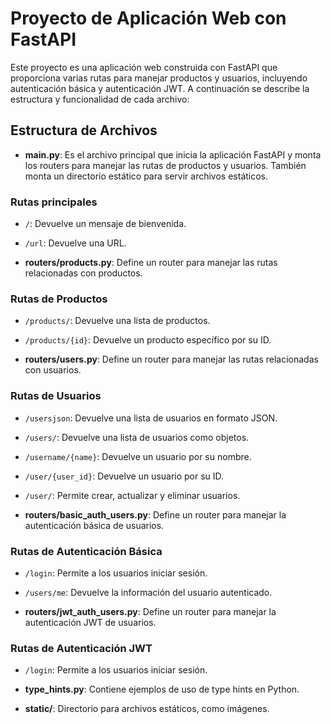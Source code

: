 # Proyecto de Aplicación Web con FastAPI

Este proyecto es una aplicación web construida con FastAPI que proporciona varias rutas para manejar productos y usuarios, incluyendo autenticación básica y autenticación JWT. A continuación se describe la estructura y funcionalidad de cada archivo:

## Estructura de Archivos

- **main.py**: Es el archivo principal que inicia la aplicación FastAPI y monta los routers para manejar las rutas de productos y usuarios. También monta un directorio estático para servir archivos estáticos.

### Rutas principales

- `/`: Devuelve un mensaje de bienvenida.
- `/url`: Devuelve una URL.

- **routers/products.py**: Define un router para manejar las rutas relacionadas con productos.

### Rutas de Productos

- `/products/`: Devuelve una lista de productos.
- `/products/{id}`: Devuelve un producto específico por su ID.

- **routers/users.py**: Define un router para manejar las rutas relacionadas con usuarios.

### Rutas de Usuarios

- `/usersjson`: Devuelve una lista de usuarios en formato JSON.
- `/users/`: Devuelve una lista de usuarios como objetos.
- `/username/{name}`: Devuelve un usuario por su nombre.
- `/user/{user_id}`: Devuelve un usuario por su ID.
- `/user/`: Permite crear, actualizar y eliminar usuarios.

- **routers/basic_auth_users.py**: Define un router para manejar la autenticación básica de usuarios.

### Rutas de Autenticación Básica

- `/login`: Permite a los usuarios iniciar sesión.
- `/users/me`: Devuelve la información del usuario autenticado.

- **routers/jwt_auth_users.py**: Define un router para manejar la autenticación JWT de usuarios.

### Rutas de Autenticación JWT

- `/login`: Permite a los usuarios iniciar sesión.

- **type_hints.py**: Contiene ejemplos de uso de type hints en Python.
- **static/**: Directorio para archivos estáticos, como imágenes.